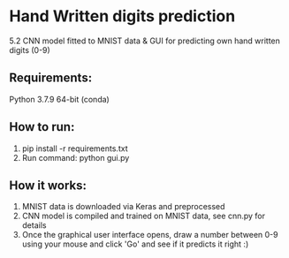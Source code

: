 # Hand Written digits prediction
5.2 CNN model fitted to MNIST data & GUI for predicting own hand written digits (0-9)

## Requirements:
Python 3.7.9 64-bit (conda)

## How to run:
1) pip install -r requirements.txt
2) Run command: python gui.py

## How it works:
1) MNIST data is downloaded via Keras and preprocessed
2) CNN model is compiled and trained on MNIST data, see cnn.py for details
3) Once the graphical user interface opens, draw a number between 0-9 using your mouse and click 'Go' and see if it predicts it right :)



